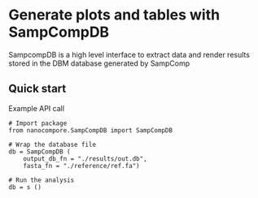 # Generate plots and tables with SampCompDB

SampcompDB is a high level interface to extract data and render results stored in the DBM database generated by SampComp

## Quick start

Example API call

```python3
# Import package
from nanocompore.SampCompDB import SampCompDB

# Wrap the database file
db = SampCompDB (
    output_db_fn = "./results/out.db",
    fasta_fn = "./reference/ref.fa")

# Run the analysis
db = s ()
```

